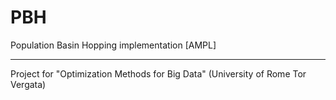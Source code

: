 # PBH
Population Basin Hopping implementation [AMPL]

---------------------------------------------------------------------------------
Project for "Optimization Methods for Big Data" (University of Rome Tor Vergata)
